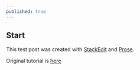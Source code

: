 ```yaml
---
published: true
---
```

## Start

This test post was created with [StackEdit](https://stackedit.io/) and [Prose](http://prose.io).

Original tutorial is [here](https://frontender.info/build-blog-jekyll-github-pages/)
